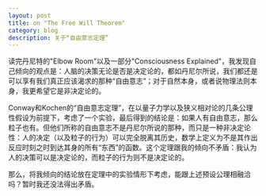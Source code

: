 ```yaml
---
layout: post
title: on "The Free Will Theorem"
category: blog
description: 关于“自由意志定理”
---
```


读完丹尼特的"Elbow Room"以及一部分"Consciousness Explained"，我发现自己倾向的观点是：人脑的决策无论是否是决定论的，都如丹尼尔所说，我们都还是可以享有我们真正应该渴求的那种“自由意志”；对于自然本身，或者说物理法则本身，我更希望它是非决定论的。

Conway和Kochen的“自由意志定理”，在以量子力学以及狭义相对论的几条公理性假设为前提下，考虑了一个实验，最后得到的结论是：如果人有自由意志，那么粒子也有。但他们所称的自由意志不是丹尼尔所说的那种，而只是一种非决定论性：人的决定（以及粒子的行为）可以完全脱离其历史，数学上定义为不是其作出反应时刻之时到达其身的所有“东西”的函数。这个定理跟我的倾向不矛盾：我认为人的决策可以是决定论的，而粒子的行为则不是决定论的。

那么，将我倾向的结论放在定理中的实验情形下考虑，能跟上述预设公理相融洽吗？暂时我还没法得出矛盾。

